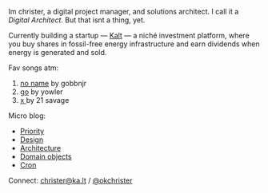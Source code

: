 Im christer, a digital project manager, and solutions architect. I call it a *Digital Architect*. But that isnt a thing, yet. 

Currently building a startup — <a href="https://ka.lt">Kalt</a> — a niché investment platform, where you buy shares in fossil-free energy infrastructure and earn dividends when energy is generated and sold.

Fav songs atm:
1. [no name](https://www.youtube.com/watch?v=c3E8DW_u0a8) by gobbnjr
2. [go](https://www.youtube.com/watch?v=OOFNUh80Jnw) by yowler
3. [x ](https://www.youtube.com/watch?v=SpXw0qiy3Wo) by 21 savage 

Micro blog:
- [Priority](https://github.com/justchrister/justchrister/blob/main/blog/priority.md)
- [Design](https://github.com/justchrister/justchrister/blob/main/blog/design.md)
- [Architecture](https://github.com/justchrister/justchrister/blob/main/blog/architecture.md)
- [Domain objects](https://github.com/justchrister/justchrister/blob/main/blog/domain-objects.md)
- [Cron](https://github.com/justchrister/justchrister/blob/main/blog/cron.md)

Connect: christer@ka.lt / [@okchrister](https://twitter.com/okchrister)

